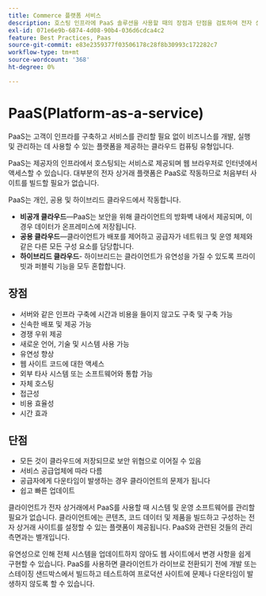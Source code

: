 ```yaml
---
title: Commerce 플랫폼 서비스
description: 호스팅 인프라에 PaaS 솔루션을 사용할 때의 장점과 단점을 검토하여 전자 상거래 프로젝트에 적합한 사항을 결정하십시오.
exl-id: 071e6e9b-6874-4d08-90b4-036d6cdca4c2
feature: Best Practices, Paas
source-git-commit: e83e2359377f03506178c28f8b30993c172282c7
workflow-type: tm+mt
source-wordcount: '368'
ht-degree: 0%

---
```


# PaaS(Platform-as-a-service)

PaaS는 고객이 인프라를 구축하고 서비스를 관리할 필요 없이 비즈니스를 개발, 실행 및 관리하는 데 사용할 수 있는 플랫폼을 제공하는 클라우드 컴퓨팅 유형입니다.

PaaS는 제공자의 인프라에서 호스팅되는 서비스로 제공되며 웹 브라우저로 인터넷에서 액세스할 수 있습니다. 대부분의 전자 상거래 플랫폼은 PaaS로 작동하므로 처음부터 사이트를 빌드할 필요가 없습니다.

PaaS는 개인, 공용 및 하이브리드 클라우드에서 작동합니다.

- **비공개 클라우드**—PaaS는 보안을 위해 클라이언트의 방화벽 내에서 제공되며, 이 경우 데이터가 온프레미스에 저장됩니다.
- **공용 클라우드**—클라이언트가 배포를 제어하고 공급자가 네트워크 및 운영 체제와 같은 다른 모든 구성 요소를 담당합니다.
- **하이브리드 클라우드**- 하이브리드는 클라이언트가 유연성을 가질 수 있도록 프라이빗과 퍼블릭 기능을 모두 혼합합니다.

## 장점

- 서버와 같은 인프라 구축에 시간과 비용을 들이지 않고도 구축 및 구축 가능
- 신속한 배포 및 제공 가능
- 경쟁 우위 제공
- 새로운 언어, 기술 및 시스템 사용 가능
- 유연성 향상
- 웹 사이트 코드에 대한 액세스
- 외부 타사 시스템 또는 소프트웨어와 통합 가능
- 자체 호스팅
- 접근성
- 비용 효율성
- 시간 효과

## 단점

- 모든 것이 클라우드에 저장되므로 보안 위협으로 이어질 수 있음
- 서비스 공급업체에 따라 다름
- 공급자에게 다운타임이 발생하는 경우 클라이언트의 문제가 됩니다
- 쉽고 빠른 업데이트

클라이언트가 전자 상거래에서 PaaS를 사용할 때 시스템 및 운영 소프트웨어를 관리할 필요가 없습니다. 클라이언트에는 콘텐츠, 코드 데이터 및 제품을 빌드하고 구성하는 전자 상거래 사이트를 설정할 수 있는 플랫폼이 제공됩니다. PaaS와 관련된 것들의 관리 측면과는 별개입니다.

유연성으로 인해 전체 시스템을 업데이트하지 않아도 웹 사이트에서 변경 사항을 쉽게 구현할 수 있습니다. PaaS를 사용하면 클라이언트가 라이브로 전환되기 전에 개발 또는 스테이징 샌드박스에서 빌드하고 테스트하여 프로덕션 사이트에 문제나 다운타임이 발생하지 않도록 할 수 있습니다.
